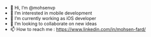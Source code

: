 - 👋 Hi, I’m @mohsenvp
- 👀 I’m interested in mobile development
- 🌱 I’m currently working as iOS developer
- 💞️ I’m looking to collaborate on new ideas
- 📫 How to reach me : https://www.linkedin.com/in/mohsen-fard/

<!---
mohsenvp/mohsenvp is a ✨ special ✨ repository because its `README.md` (this file) appears on your GitHub profile.
You can click the Preview link to take a look at your changes.
--->
